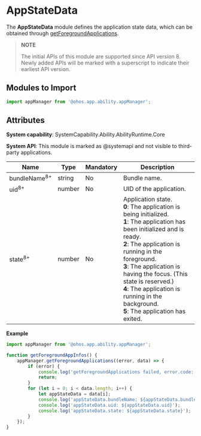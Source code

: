 # AppStateData

The **AppStateData** module defines the application state data, which can be obtained through [getForegroundApplications](js-apis-app-ability-appManager.md#appmanagergetforegroundapplications).

> **NOTE**
> 
> The initial APIs of this module are supported since API version 8. Newly added APIs will be marked with a superscript to indicate their earliest API version.

## Modules to Import

```ts
import appManager from '@ohos.app.ability.appManager';
```

## Attributes

**System capability**: SystemCapability.Ability.AbilityRuntime.Core

**System API**: This module is marked as @systemapi and not visible to third-party applications.

| Name                     | Type  | Mandatory | Description      |
| ------------------------- | ------ | ---- | --------- |
| bundleName<sup>8+</sup>   | string | No  | Bundle name.|
| uid<sup>8+</sup>          | number | No  | UID of the application.  |
| state<sup>8+</sup>        | number | No  | Application state.<br>**0**: The application is being initialized.<br>**1**: The application has been initialized and is ready.<br>**2**: The application is running in the foreground.<br>**3**: The application is having the focus. (This state is reserved.)<br>**4**: The application is running in the background.<br>**5**: The application has exited.|

**Example**

```ts
import appManager from '@ohos.app.ability.appManager';

function getForegroundAppInfos() {
    appManager.getForegroundApplications((error, data) => {
        if (error) {
            console.log('getForegroundApplications failed, error.code: ${JSON.stringify(error.code)}, error.message: ${JSON.stringify(error.message)}');
            return;
        }
        for (let i = 0; i < data.length; i++) {
            let appStateData = data[i];
            console.log('appStateData.bundleName: ${appStateData.bundleName}');
            console.log('appStateData.uid: ${appStateData.uid}');
            console.log('appStateData.state: ${appStateData.state}');
        }
    });
}
```

